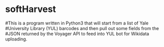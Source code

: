 # softHarvest


#This is a program written in Python3 that will start from a list of Yale
#University Library (YUL) barcodes and then pull out some fields from the 
#JSON returned by the Voyager API to feed into YUL bot for Wikidata uploading. 
